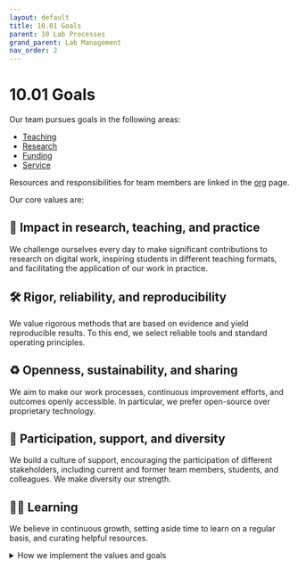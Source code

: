 ```yaml
---
layout: default
title: 10.01 Goals
parent: 10 Lab Processes
grand_parent: Lab Management
nav_order: 2
---
```


# 10.01 Goals

Our team pursues goals in the following areas:

- [Teaching](../../30-teaching/30_processes/30.01.goals.html)
- [Research](../../20-research/20_processes/20.01.goals.html)
- [Funding](../../40-funding)
- [Service](../../50-service)

Resources and responsibilities for team members are linked in the [org](10.02.team.html) page.

Our core values are:

## 🚀 **Impact in research, teaching, and practice**

We challenge ourselves every day to make significant contributions to research on digital work, inspiring students in different teaching formats, and facilitating the application of our work in practice.

## 🛠️ **Rigor, reliability, and reproducibility**

We value rigorous methods that are based on evidence and yield reproducible results. To this end, we select reliable tools and standard operating principles.

## ♻️ **Openness, sustainability, and sharing**

We aim to make our work processes, continuous improvement efforts, and outcomes openly accessible. In particular, we prefer open-source over proprietary technology.

<!-- https://www.heise.de/news/Bund-Lizenzkosten-fuer-Microsoft-auf-hohem-Niveau-insgesamt-neuer-Rekord-9744319.html -->

## 🙏 **Participation, support, and diversity**

We build a culture of support, encouraging the participation of different stakeholders, including current and former team members, students, and colleagues. We make diversity our strength.

## 🧑‍🎓️ **Learning**

We believe in continuous growth, setting aside time to learn on a regular basis, and curating helpful resources.

<details markdown="block">
  <summary>How we implement the values and goals</summary>
  1. What we emphasize during [onboarding](10.32.onboarding.html)
  2. All of our teaching efforts follow the [*plan-do-check-adjust* cycle](../../30-teaching/). Our [teaching evaluations](../../30-teaching/30_processes/30.21.evaluations.html) and [improvements](../../30-teaching/30_processes/30.22.improvements.html) are available publicly.
  3. We choose a rigorous manuscript production system, based on Git and Markdown. This allows us to involve students and research assistants in our most important projects, giving them the opportunity to learn and contribute from day one. Without the transparent versioning, reliable control, and effective contribution mechanisms of Git, we would probably "protect the manuscript" and restrict access to our work (e.g., when working with Word).
</details>

<!-- https://handbook.gitlab.com/handbook/values/#how-do-we-reinforce-our-values -->
